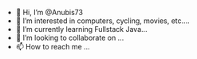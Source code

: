 - 👋 Hi, I’m @Anubis73
- 👀 I’m interested in computers, cycling, movies, etc....
- 🌱 I’m currently learning Fullstack Java...
- 💞️ I’m looking to collaborate on ...
- 📫 How to reach me ...

<!---
Anubis73/Anubis73 is a ✨ special ✨ repository because its `README.md` (this file) appears on your GitHub profile.
You can click the Preview link to take a look at your changes.
--->
